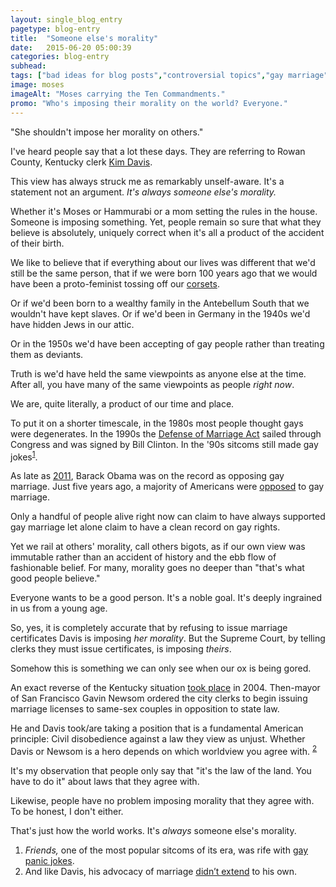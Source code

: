 ```yaml
---
layout: single_blog_entry
pagetype: blog-entry
title:  "Someone else's morality"
date:   2015-06-20 05:00:39
categories: blog-entry
subhead:
tags: ["bad ideas for blog posts","controversial topics","gay marriage","morality"]
image: moses
imageAlt: "Moses carrying the Ten Commandments."
promo: "Who's imposing their morality on the world? Everyone."
---  
```


"She shouldn't impose her morality on others."

I've heard people say that a lot these days. They are referring to Rowan County, Kentucky clerk [Kim Davis][1].

This view has always struck me as remarkably unself-aware. It's a statement not an argument. *It's always someone else's morality.*

Whether it's Moses or Hammurabi or a mom setting the rules in the house. Someone is imposing something. Yet, people remain so sure that what they believe is absolutely, uniquely correct when it's all a product of the accident of their birth.

We like to believe that if everything about our lives was different that we'd still be the same person, that if we were born 100 years ago that we would have been a proto-feminist tossing off our [corsets][2].

Or if we'd been born to a wealthy family in the Antebellum South that we wouldn't have kept slaves. Or if we'd been in Germany in the 1940s we'd have hidden Jews in our attic.

Or in the 1950s we'd have been accepting of gay people rather than treating them as deviants.

Truth is we'd have held the same viewpoints as anyone else at the time. After all, you have many of the same viewpoints as people *right now*.

We are, quite literally, a product of our time and place.

To put it on a shorter timescale, in the 1980s most people thought gays were degenerates. In the 1990s the [Defense of Marriage Act][3] sailed through Congress and was signed by Bill Clinton. In the '90s sitcoms still made gay jokes<sup>[1][4]</sup>.

As late as [2011][5], Barack Obama was on the record as opposing gay marriage. Just five years ago, a majority of Americans were [opposed][6] to gay marriage.

Only a handful of people alive right now can claim to have always supported gay marriage let alone claim to have a clean record on gay rights.

Yet we rail at others' morality, call others bigots, as if our own view was immutable rather than an accident of history and the ebb flow of fashionable belief. For many, morality goes no deeper than "that's what good people believe."

Everyone wants to be a good person. It's a noble goal. It's deeply ingrained in us from a young age.

So, yes, it is completely accurate that by refusing to issue marriage certificates Davis is imposing *her morality*. But the Supreme Court, by telling clerks they must issue certificates, is imposing *theirs*.

Somehow this is something we can only see when our ox is being gored.

An exact reverse of the Kentucky situation [took place][7] in 2004. Then-mayor of San Francisco Gavin Newsom ordered the city clerks to begin issuing marriage licenses to same-sex couples in opposition to state law.

He and Davis took/are taking a position that is a fundamental American principle: Civil disobedience against a law they view as unjust. Whether Davis or Newsom is a hero depends on which worldview you agree with. <sup>[2][8]</sup>

It's my observation that people only say that "it's the law of the land. You have to do it" about laws that they agree with.

Likewise, people have no problem imposing morality that they agree with. To be honest, I don't either.

That's just how the world works. It's *always* someone else's morality.


1. <span id="footnote-morality-one"></span>*Friends,* one of the most popular sitcoms of its era, was rife with [gay panic jokes][9].
2. <span id="footnote-morality-two"></span>And like Davis, his advocacy of marriage [didn’t extend][10] to his own.


[1]: http://www.nytimes.com/2015/09/04/us/kim-davis-same-sex-marriage.html
[2]: https://en.wikipedia.org/wiki/Bloomers_(clothing)
[3]:https://en.wikipedia.org/wiki/Defense_of_Marriage_Act
[4]: #footnote-morality-one
[5]: http://abcnews.go.com/blogs/politics/2012/05/timeline-of-obamas-evolving-on-same-sex-marriage/
[6]:http://www.gallup.com/poll/117328/marriage.aspx
[7]:https://en.wikipedia.org/wiki/San_Francisco_2004_same-sex_weddings
[8]: #footnote-morality-two
[9]: http://www.slate.com/blogs/browbeat/2015/01/22/friends_chandler_bing_and_his_homophobia_are_the_worst_thing_about_watching.html
[10]: http://www.sfgate.com/politics/article/AIDE-QUITS-AS-NEWSOM-S-AFFAIR-WITH-HIS-WIFE-IS-2652745.php
